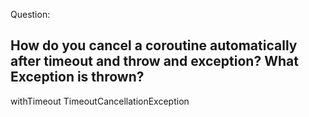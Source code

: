 Question:
## How do you cancel a coroutine automatically after timeout and throw and exception? What Exception is thrown?
<div class="hint">
  withTimeout TimeoutCancellationException
</div>


